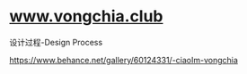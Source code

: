 # www.vongchia.club

设计过程-Design Process

https://www.behance.net/gallery/60124331/-ciaoIm-vongchia
